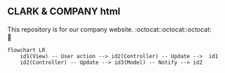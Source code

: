 ## CLARK & COMPANY html
This repository is for our company website.
:octocat::octocat::octocat:　　
:metal:
```mermaid
flowchart LR
    id1(View) -- User action --> id2(Controller) -- Update -->  id1
    id2(Controller) -- Update --> id3(Model) -- Notify --> id2
```
